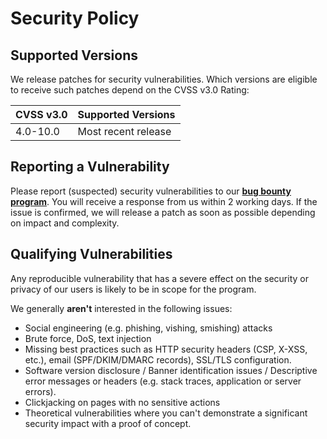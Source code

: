 # Security Policy

## Supported Versions

We release patches for security vulnerabilities. Which versions are eligible
to receive such patches depend on the CVSS v3.0 Rating:

| CVSS v3.0 | Supported Versions  |
| --------- | ------------------- |
| 4.0-10.0  | Most recent release |

## Reporting a Vulnerability

Please report (suspected) security vulnerabilities to our **[bug bounty
program](https://hackerone.com/aiven_ltd)**. You will receive a response from
us within 2 working days. If the issue is confirmed, we will release a patch as
soon as possible depending on impact and complexity.

## Qualifying Vulnerabilities

Any reproducible vulnerability that has a severe effect on the security or
privacy of our users is likely to be in scope for the program.

We generally **aren't** interested in the following issues:

- Social engineering (e.g. phishing, vishing, smishing) attacks
- Brute force, DoS, text injection
- Missing best practices such as HTTP security headers (CSP, X-XSS, etc.),
  email (SPF/DKIM/DMARC records), SSL/TLS configuration.
- Software version disclosure / Banner identification issues / Descriptive
  error messages or headers (e.g. stack traces, application or server errors).
- Clickjacking on pages with no sensitive actions
- Theoretical vulnerabilities where you can't demonstrate a significant
  security impact with a proof of concept.
